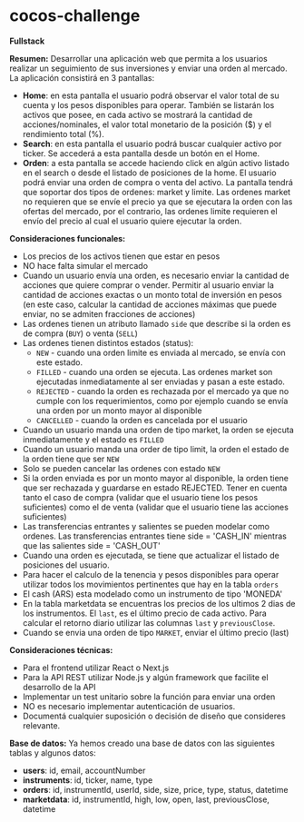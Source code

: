 # cocos-challenge

**Fullstack**

**Resumen:**
Desarrollar una aplicación web que permita a los usuarios realizar un seguimiento de sus inversiones y enviar una orden al mercado. La aplicación consistirá en 3 pantallas:
- **Home**: en esta pantalla el usuario podrá observar el valor total de su cuenta y los pesos disponibles para operar. También se listarán los activos que posee, en cada activo se mostrará la cantidad de acciones/nominales, el valor total monetario de la posición ($) y el rendimiento total (%).
- **Search**: en esta pantalla el usuario podrá buscar cualquier activo por ticker. Se accederá a esta pantalla desde un botón en el Home.
- **Orden**: a esta pantalla se accede haciendo click en algún activo listado en el search o desde el listado de posiciones de la home. El usuario podrá enviar una orden de compra o venta del activo. La pantalla tendrá que soportar dos tipos de ordenes: market y limite. Las ordenes market no requieren que se envíe el precio ya que se ejecutara la orden con las ofertas del mercado, por el contrario, las ordenes limite requieren el envío del precio al cual el usuario quiere ejecutar la orden.

**Consideraciones funcionales:**
- Los precios de los activos tienen que estar en pesos
- NO hace falta simular el mercado
- Cuando un usuario envía una orden, es necesario enviar la cantidad de acciones que quiere comprar o vender. Permitir al usuario enviar la cantidad de acciones exactas o un monto total de inversión en pesos (en este caso, calcular la cantidad de acciones máximas que puede enviar, no se admiten fracciones de acciones)
- Las ordenes tienen un atributo llamado `side` que describe si la orden es de compra (`BUY`) o venta (`SELL`)
- Las ordenes tienen distintos estados (status): 
    - `NEW` - cuando una orden limite es enviada al mercado, se envía con este estado.
    - `FILLED` - cuando una orden se ejecuta. Las ordenes market son ejecutadas inmediatamente al ser enviadas y pasan a este estado.
    - `REJECTED` - cuando la orden es rechazada por el mercado ya que no cumple con los requerimientos, como por ejemplo cuando se envía una orden por un monto mayor al disponible
    - `CANCELLED` - cuando la orden es cancelada por el usuario
- Cuando un usuario manda una orden de tipo market, la orden se ejecuta inmediatamente y el estado es `FILLED`
- Cuando un usuario manda una order de tipo limit, la orden el estado de la orden tiene que ser `NEW`
- Solo se pueden cancelar las ordenes con estado `NEW`
- Si la orden enviada es por un monto mayor al disponible, la orden tiene que ser rechazada y guardarse en estado REJECTED. Tener en cuenta tanto el caso de compra (validar que el usuario tiene los pesos suficientes) como el de venta (validar que el usuario tiene las acciones suficientes)
- Las transferencias entrantes y salientes se pueden modelar como ordenes. Las transferencias entrantes tiene side = 'CASH_IN' mientras que las salientes side = 'CASH_OUT'
- Cuando una orden es ejecutada, se tiene que actualizar el listado de posiciones del usuario.
- Para hacer el calculo de la tenencia y pesos disponibles para operar utilizar todos los movimientos pertinentes que hay en la tabla `orders`
- El cash (ARS) esta modelado como un instrumento de tipo 'MONEDA'
- En la tabla marketdata se encuentras los precios de los ultimos 2 dias de los instrumentos. El `last`, es el último precio de cada activo. Para calcular el retorno diario utilizar las columnas `last` y `previousClose`.
- Cuando se envia una orden de tipo `MARKET`, enviar el último precio (last)

**Consideraciones técnicas:**
- Para el frontend utilizar React o Next.js
- Para la API REST utilizar Node.js y algún framework que facilite el desarrollo de la API
- Implementar un test unitario sobre la función para enviar una orden
- NO es necesario implementar autenticación de usuarios.
- Documentá cualquier suposición o decisión de diseño que consideres relevante.

**Base de datos:**
Ya hemos creado una base de datos con las siguientes tablas y algunos datos:
- **users**: id, email, accountNumber
- **instruments**: id, ticker, name, type
- **orders**: id, instrumentId, userId, side, size, price, type, status, datetime
- **marketdata**: id, instrumentId, high, low, open, last, previousClose, datetime

